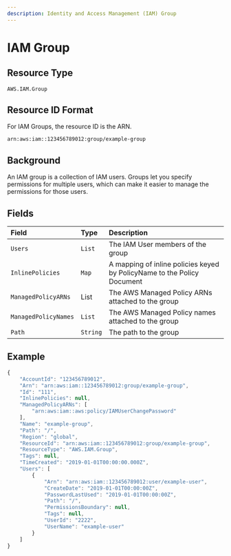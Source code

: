 ```yaml
---
description: Identity and Access Management (IAM) Group
---
```


# IAM Group

## Resource Type

`AWS.IAM.Group`

## Resource ID Format

For IAM Groups, the resource ID is the ARN.

`arn:aws:iam::123456789012:group/example-group`

## Background

An IAM group is a collection of IAM users. Groups let you specify permissions for multiple users, which can make it easier to manage the permissions for those users.

## Fields

| Field | Type | Description |
| :--- | :--- | :--- |
| `Users` | `List` | The IAM User members of the group |
| `InlinePolicies` | `Map` | A mapping of inline policies keyed by PolicyName to the Policy Document |
| `ManagedPolicyARNs` | List | The AWS Managed Policy ARNs attached to the group |
| `ManagedPolicyNames` | `List` | The AWS Managed Policy names attached to the group |
| `Path` | `String` | The path to the group |

## Example

```javascript
{
    "AccountId": "123456789012",
    "Arn": "arn:aws:iam::123456789012:group/example-group",
    "Id": "111",
    "InlinePolicies": null,
    "ManagedPolicyARNs": [
        "arn:aws:iam::aws:policy/IAMUserChangePassword"
    ],
    "Name": "example-group",
    "Path": "/",
    "Region": "global",
    "ResourceId": "arn:aws:iam::123456789012:group/example-group",
    "ResourceType": "AWS.IAM.Group",
    "Tags": null,
    "TimeCreated": "2019-01-01T00:00:00.000Z",
    "Users": [
        {
            "Arn": "arn:aws:iam::123456789012:user/example-user",
            "CreateDate": "2019-01-01T00:00:00Z",
            "PasswordLastUsed": "2019-01-01T00:00:00Z",
            "Path": "/",
            "PermissionsBoundary": null,
            "Tags": null,
            "UserId": "2222",
            "UserName": "example-user"
        }
    ]
}
```

